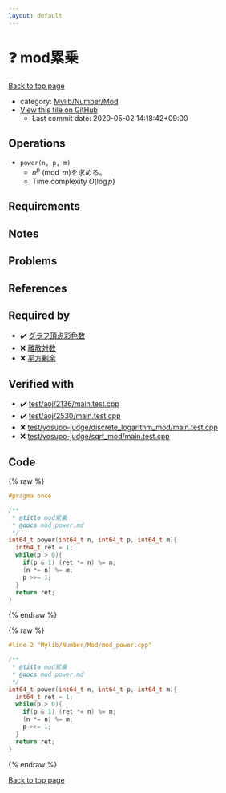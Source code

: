 ```yaml
---
layout: default
---
```


<!-- mathjax config similar to math.stackexchange -->
<script type="text/javascript" async
  src="https://cdnjs.cloudflare.com/ajax/libs/mathjax/2.7.5/MathJax.js?config=TeX-MML-AM_CHTML">
</script>
<script type="text/x-mathjax-config">
  MathJax.Hub.Config({
    TeX: { equationNumbers: { autoNumber: "AMS" }},
    tex2jax: {
      inlineMath: [ ['$','$'] ],
      processEscapes: true
    },
    "HTML-CSS": { matchFontHeight: false },
    displayAlign: "left",
    displayIndent: "2em"
  });
</script>

<script type="text/javascript" src="https://cdnjs.cloudflare.com/ajax/libs/jquery/3.4.1/jquery.min.js"></script>
<script src="https://cdn.jsdelivr.net/npm/jquery-balloon-js@1.1.2/jquery.balloon.min.js" integrity="sha256-ZEYs9VrgAeNuPvs15E39OsyOJaIkXEEt10fzxJ20+2I=" crossorigin="anonymous"></script>
<script type="text/javascript" src="../../../../assets/js/copy-button.js"></script>
<link rel="stylesheet" href="../../../../assets/css/copy-button.css" />


# :question: mod累乗

<a href="../../../../index.html">Back to top page</a>

* category: <a href="../../../../index.html#795ab137908c82fc28acbcffe5b1c757">Mylib/Number/Mod</a>
* <a href="{{ site.github.repository_url }}/blob/master/Mylib/Number/Mod/mod_power.cpp">View this file on GitHub</a>
    - Last commit date: 2020-05-02 14:18:42+09:00




## Operations

- `power(n, p, m)`
	- $n ^ p \pmod m$を求める。
	- Time complexity $O(\log p)$

## Requirements

## Notes

## Problems

## References
 



## Required by

* :heavy_check_mark: <a href="../../Graph/Coloring/chromatic_number.cpp.html">グラフ頂点彩色数</a>
* :x: <a href="mod_log.cpp.html">離散対数</a>
* :x: <a href="mod_sqrt.cpp.html">平方剰余</a>


## Verified with

* :heavy_check_mark: <a href="../../../../verify/test/aoj/2136/main.test.cpp.html">test/aoj/2136/main.test.cpp</a>
* :heavy_check_mark: <a href="../../../../verify/test/aoj/2530/main.test.cpp.html">test/aoj/2530/main.test.cpp</a>
* :x: <a href="../../../../verify/test/yosupo-judge/discrete_logarithm_mod/main.test.cpp.html">test/yosupo-judge/discrete_logarithm_mod/main.test.cpp</a>
* :x: <a href="../../../../verify/test/yosupo-judge/sqrt_mod/main.test.cpp.html">test/yosupo-judge/sqrt_mod/main.test.cpp</a>


## Code

<a id="unbundled"></a>
{% raw %}
```cpp
#pragma once

/**
 * @title mod累乗
 * @docs mod_power.md
 */
int64_t power(int64_t n, int64_t p, int64_t m){
  int64_t ret = 1;
  while(p > 0){
    if(p & 1) (ret *= n) %= m;
    (n *= n) %= m;
    p >>= 1;
  }
  return ret;
}

```
{% endraw %}

<a id="bundled"></a>
{% raw %}
```cpp
#line 2 "Mylib/Number/Mod/mod_power.cpp"

/**
 * @title mod累乗
 * @docs mod_power.md
 */
int64_t power(int64_t n, int64_t p, int64_t m){
  int64_t ret = 1;
  while(p > 0){
    if(p & 1) (ret *= n) %= m;
    (n *= n) %= m;
    p >>= 1;
  }
  return ret;
}

```
{% endraw %}

<a href="../../../../index.html">Back to top page</a>

